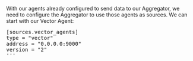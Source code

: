 With our agents already configured to send data to our Aggregator, we need to
configure the Aggregator to use those agents as sources. We can start with our
Vector Agent:

<pre class="file" data-filename="first-pipeline/vector.toml" data-target="insert" data-marker="#insert-vector-agents">[sources.vector_agents]
type = "vector"
address = "0.0.0.0:9000"
version = "2"
'''</pre>
